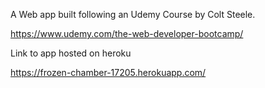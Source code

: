 A Web app built following an Udemy Course by Colt Steele.

https://www.udemy.com/the-web-developer-bootcamp/

Link to app hosted on heroku

https://frozen-chamber-17205.herokuapp.com/
